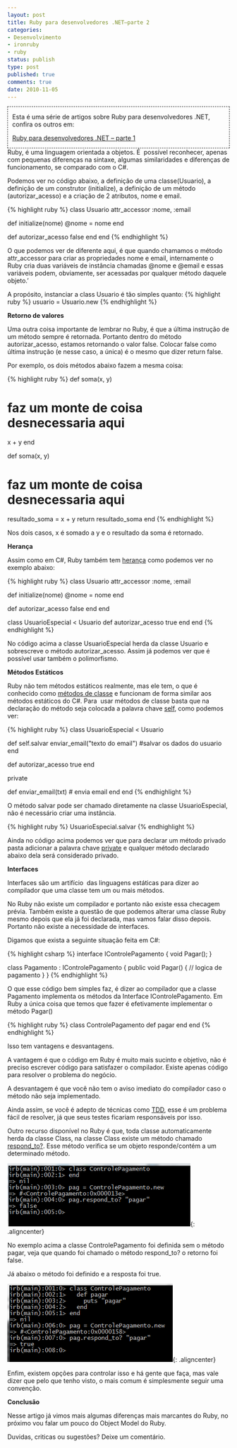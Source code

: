 ```yaml
---
layout: post
title: Ruby para desenvolvedores .NET–parte 2
categories:
- Desenvolvimento
- ironruby
- ruby
status: publish
type: post
published: true
comments: true
date: 2010-11-05
---
```

<div style="padding-left: 10px; border: 1px dashed;">

Esta é uma série de artigos sobre Ruby para desenvolvedores .NET, confira os outros em:

<a href="/blog/2010/11/03/ruby-para-desenvolvedores-netparte-1/">Ruby para desenvolvedores .NET – parte 1</a>

</div>
Ruby, é uma linguagem orientada a objetos. É  possível reconhecer, apenas com pequenas diferenças na sintaxe, algumas similaridades e diferenças de funcionamento, se comparado com o C#.

Podemos ver no código abaixo, a definição de uma classe(Usuario), a definição de um construtor (initialize), a definição de um método (autorizar_acesso) e a criação de 2 atributos, nome e email.

{% highlight ruby %}
class Usuario
  attr_accessor :nome, :email

  def initialize(nome)
    @nome = nome
  end

  def autorizar_acesso
    false
  end
end
{% endhighlight %}

O que podemos ver de diferente aqui, é que quando chamamos o método attr_accessor para criar as propriedades nome e email, internamente o Ruby cria duas variáveis de instância chamadas @nome e @email e essas variáveis podem, obviamente, ser acessadas por qualquer método daquele objeto.’

A propósito, instanciar a class Usuario é tão simples quanto:
{% highlight ruby %}
usuario = Usuario.new
{% endhighlight %}

<strong>Retorno de valores</strong>

Uma outra coisa importante de lembrar no Ruby, é que a última instrução de um método sempre é retornada. Portanto dentro do método autorizar_acesso, estamos retornando o valor false. Colocar false como última instrução (e nesse caso, a única) é o mesmo que dizer return false.

Por exemplo, os dois métodos abaixo fazem a mesma coisa:

{% highlight ruby %}
def soma(x, y)
  # faz um monte de coisa desnecessaria aqui
  x + y
end

def soma(x, y)
  # faz um monte de coisa desnecessaria aqui
  resultado_soma = x + y
  return resultado_soma
end
{% endhighlight %}

Nos dois casos, x é somado a y e o resultado da soma é retornado.

<strong>Herança</strong>

Assim como em C#, Ruby também tem <a href="http://pt.wikipedia.org/wiki/Heran%C3%A7a_(inform%C3%A1tica)">herança</a> como podemos ver no exemplo abaixo:

{% highlight ruby %}
class Usuario
  attr_accessor :nome, :email

  def initialize(nome)
    @nome = nome
  end

  def autorizar_acesso
    false
  end
end

class UsuarioEspecial < Usuario
  def autorizar_acesso
    true
  end
end
{% endhighlight %}

No código acima a classe UsuarioEspecial herda da classe Usuario e sobrescreve o método autorizar_acesso. Assim já podemos ver que é possível usar também o polimorfismo.

<strong>Métodos Estáticos</strong>

Ruby não tem métodos estáticos realmente, mas ele tem, o que é conhecido como <span style="text-decoration: underline;">métodos de classe</span> e funcionam de forma similar aos métodos estáticos do C#. Para  usar métodos de classe basta que na declaração do método seja colocada a palavra chave <span style="text-decoration: underline;">self</span>, como podemos ver:

{% highlight ruby %}
class UsuarioEspecial < Usuario

  def self.salvar
    enviar_email("texto do email")
    #salvar os dados do usuario
  end

  def autorizar_acesso
    true
  end

private

  def enviar_email(txt)
    # envia email
  end
end
{% endhighlight %}

O método salvar pode ser chamado diretamente na classe UsuarioEspecial, não é necessário criar uma instância.

{% highlight ruby %}
UsuarioEspecial.salvar
{% endhighlight %}

Ainda no código acima podemos ver que para declarar um método privado pasta adicionar a palavra chave <span style="text-decoration: underline;">private</span> e qualquer método declarado abaixo dela será considerado privado.

<strong>Interfaces</strong>

Interfaces são um artifício  das linguagens estáticas para dizer ao compilador que uma classe tem um ou mais métodos.

No Ruby não existe um compilador e portanto não existe essa checagem prévia. Também existe a questão de que podemos alterar uma classe Ruby mesmo depois que ela já foi declarada, mas vamos falar disso depois. Portanto não existe a necessidade de interfaces.

Digamos que exista a seguinte situação feita em C#:

{% highlight csharp %}
interface IControlePagamento
{
    void Pagar();
}

class Pagamento : IControlePagamento
{
    public void Pagar()
    {
        // logica de pagamento
    }
}
{% endhighlight %}

O que esse código bem simples faz, é dizer ao compilador que a classe Pagamento implementa os métodos da Interface IControlePagamento. Em Ruby a única coisa que temos que fazer é efetivamente implementar o método Pagar()

{% highlight ruby %}
class ControlePagamento
  def pagar
  end
end
{% endhighlight %}

Isso tem vantagens e desvantagens.

A vantagem é que o código em Ruby é muito mais sucinto e objetivo, não é preciso escrever código para satisfazer o compilador. Existe apenas código para resolver o problema do negócio.

A desvantagem é que você não tem o aviso imediato do compilador caso o método não seja implementado.

Ainda assim, se você é adepto de técnicas como <a href="http://pt.wikipedia.org/wiki/Test_Driven_Development">TDD</a>, esse é um problema fácil de resolver, já que seus testes ficariam responsáveis por isso.

Outro recurso disponível no Ruby é que, toda classe automaticamente herda da classe Class, na classe Class existe um método chamado <span style="text-decoration: underline;">respond_to?</span>. Esse método verifica se um objeto responde/contém a um determinado método.

![](/images/2010/11/respond_to_false.png){: .aligncenter}

No exemplo acima a classe ControlePagamento foi definida sem o método pagar, veja que quando foi chamado o método respond_to? o retorno foi false.

Já abaixo o método foi definido e a resposta foi true.

![](/images/2010/11/respond_to_true.png){: .aligncenter}

Enfim, existem opções para controlar isso e há gente que faça, mas vale dizer que pelo que tenho visto, o mais comum é simplesmente seguir uma convenção.

<strong>Conclusão</strong>

Nesse artigo já vimos mais algumas diferenças mais marcantes do Ruby, no próximo vou falar um pouco do Object Model do Ruby.

Duvidas, criticas ou sugestões? Deixe um comentário.
